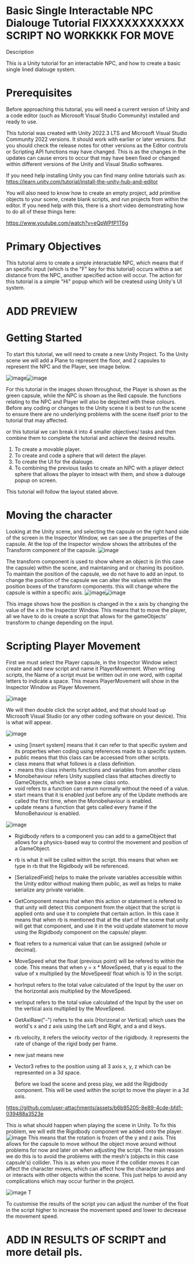 # Basic Single Interactable NPC Dialouge Tutorial FIXXXXXXXXXXX SCRIPT NO WORKKKK FOR MOVE
Description

This is a Unity tutorial for an interactable NPC, and how to create a basic single lined dialouge system.

# Prerequisites
Before approaching this tutorial, you will need a current version of Unity and a code editor (such as Microsoft Visual Studio Community) installed and ready to use.

This tutorial was created with Unity 2022.3 LTS and Microsoft Visual Studio Community 2022 versions. It should work with earlier or later versions. But you should check the release notes for other versions as the Editor controls or Scripting API functions may have changed. This is as the changes in the updates can cause errors to occur that may have been fixed or changed within different versions of the Unity and Visual Studio softwares.

If you need help installing Unity you can find many online tutorials such as: https://learn.unity.com/tutorial/install-the-unity-hub-and-editor

You will also need to know how to create an empty project, add primitive objects to your scene, create blank scripts, and run projects from within the editor. If you need help with this, there is a short video demonstrating how to do all of these things here:

https://www.youtube.com/watch?v=eQpWPfP1T6g

# Primary Objectives
This tutorial aims to create a simple interactable NPC, which means that if an specific input (which is the "F" key for this tutorial) occurs within a set distance from the NPC, another specified action will occur. The action for this tutorial is a simple "Hi" popup which will be createsd using Unity's UI system.

# ADD PREVIEW

# Getting Started
To start this tutorial, we will need to create a new Unity Project. To the Unity scene we will add a Plane to represent the floor, and 2 capsules to represent the NPC and the Player, see image below.

![image](https://github.com/user-attachments/assets/acf9d0b9-9cad-479d-b816-67c8ad6909bb)![image](https://github.com/user-attachments/assets/a2553329-ee27-4e43-be49-3f40597590fe)

For this tutorial in the images shown throughout, the Player is shown as the green capsule, while the NPC is shown as the Red capsule. the functions relating to the NPC and Player will also be depicted with these colours. Before any coding or changes to the Unity scene it is best to run the scene to ensure there are no underlying problems with the scene itself prior to the tutorial that may affected.

or this tutorial we can break it into 4 smaller objectives/ tasks and then combine them to complete the tutorial and achieve the desired results.
1. To create a movable player.
2. To create and code a sphere that will detect the player.
3. To create the UI for the dialouge.
4. To combining the previous tasks to create an NPC with a player detect sphere that allows the player to inteact with them, and show a dialouge popup on screen.

This tutorial will follow the layout stated above.

# Moving the character
Looking at the Unity scene, and selecting the capsule on the right hand side of the screen in the Inspector Window, we can see a the properties of the capsule. At the top of the Inspector window shows the attributes of the Transform  component of the capsule.
![image](https://github.com/user-attachments/assets/1fc638d7-4de4-48d6-81ca-aa8fb04e86c1)

The transform component is used to show where an object is (in this case the capsule) within the scene, and maintaining and or chaning its position. To maintain the position of the capsule, we do not have to add an input. to change the position of the capsule we can alter the values within the position boxes of the transform components. this will change where the capsule is within a specific axis.
![image](https://github.com/user-attachments/assets/a2553329-ee27-4e43-be49-3f40597590fe)![image](https://github.com/user-attachments/assets/baf98287-29ab-44eb-82f3-c1ad04f638d3)

This image shows how the position is changed in the x axis by changing the value of the x in the Inspector Window.
This means that to move the player, all we have to do is create a script that allows for the gameObjects' transform to change depending on the input.

# Scripting Player Movement
First we must select the Player capsule, in the Inspector Window select create and add new script and name it PlayerMovement. When writing scripts, the Name of a script must be written out in one word, with capital letters to indicate a space. This means PlayerMovement will show in the Inspector Window as Player Movement.

![image](https://github.com/user-attachments/assets/a9020ef4-3ad8-4256-91bb-b7bc320f9400)

We will then double click the script added, and that should load up Microsoft Visual Studio (or any other coding software on your device). This is what will appear.

![image](https://github.com/user-attachments/assets/08ebb3bd-df01-48b7-a1de-953244919ae5)
- using [insert system] means that it  can refer to that specific system and its properties when coding using references made to a specific system.
- public means that this class can be accessed from other scripts.
- class means that what follows is a class definition.
- : means this class inherits functions and variables from another class
- Monobehaviour refers Unity supplied class that attaches directly to GameObjects, which we base a new class onto.
- void refers to a function can return normally without the need of a value.
- start means that it is enabled just before any of the Update methods are called the first time, when the Monobehaviour is enabled.
- update means a function that gets called every frame if the MonoBehaviour is enabled.

![image](https://github.com/user-attachments/assets/7f8c8028-9eee-46fd-9ad0-17ef91b3166c)
- Rigidbody refers to a component you can add to a gameObject that allows for a physics-based way to control the movement and position of a GameObject.
- rb is what it will be called within the script. this means that when we type in rb that the Rigidbody will be referenced.
- [SerializedField] helps to make the private variables accessible within the Unity editor without making them public, as well as helps to make serialize any private variable.
- GetComponent means that when this action or statement is refered to that unity will detect this component from the object that the script is applied onto and use it to complete that certain action. In this case it means that when rb is mentioned that at the start of the scene that unity will get that component, and use it in the void update statement to move using the Rigidbody component on the capsule/ player.
- float refers to a numerical value that can be assigned (whole or decimal).
- MoveSpeed what the float (previous point) will be refered to within the code. This means that when y = x * MoveSpeed, that y is equal to the value of x multiplied by the MoveSpeed/ float which is 10 in the script.
- horInput refers to the total value calculated of the Input by the user on the horizontal axis multiplied by the MoveSpeed.
- verInput refers to the total value calculated of the Input by the user on the vertical axis multiplied by the MoveSpeed.
- GetAxiRaw("-") refers to the axis (Horizonal or Vertical) which uses the world's x and z axis using the Left and Right, and a and d keys.
- rb.velocity, it refers the velocity vector of the rigidbody.  it represents the rate of change of the rigid body per frame.
- new just means new
- Vector3 refres to the position using all 3 axis x, y, z which can be represented on a 3d space.

  Before we load the scene and press play, we add the Rigidbody component. This will be used within the script to move the player in a 3d axis.

https://github.com/user-attachments/assets/b6b95205-8e89-4cde-bfd1-039488a3523e

  This is what should happen when playing the scene in Unity. To fix this problem, we will edit the Rigidbody component we added onto the player.
  ![image](https://github.com/user-attachments/assets/c0f04f74-cba7-4090-8aa7-07c03b27fbac)
  This means that the rotation is frozen of the y and z axis. This allows for the capsule to move without the object move around without problems for now and later on when adjusting the script. The main reason we do this is to avoid the problems with the mesh's (objects in this case capsule's) collider. This is as when you move if the collider moves it can affect the character moves, which can affect how the character jumps and or interacts with other objects within the scene. This just helps to avoid any complications which may occur further in the project.
  
  ![image](https://github.com/user-attachments/assets/efdc8604-66a6-4f14-828b-f51d8760df52)
  T




To customise the results of the script you can adjust the number of the float in the script higher to increase the movement speed and lower to decrease the movement speed.

# ADD IN RESULTS OF SCRIPT and more detail pls.




